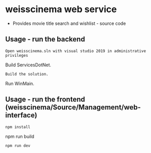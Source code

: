 # weisscinema web service
* Provides movie title search and wishlist - source code

## Usage - run the backend
```
Open weisscinema.sln with visual studio 2019 in administrative privileges
```
Build ServicesDotNet.
```
Build the solution.
```
Run WinMain.


## Usage - run the frontend (weisscinema/Source/Management/web-interface)
```
npm install
```
npm run build
```
npm run dev



